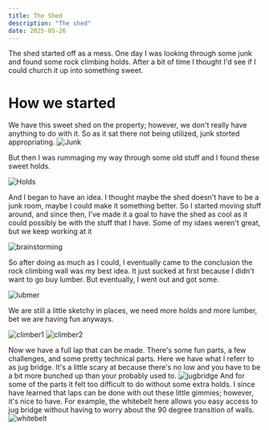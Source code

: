 ```yaml
---
title: The Shed
description: "The shed"
date: 2025-05-26
---
```

The shed started off as a mess. One day I was looking through some junk and found some rock climbing holds. After a bit of time I thought I'd see if I could church it up into something sweet.
<!--more-->
# How we started
We have this sweet shed on the property; however, we don't really have anything to do with it. So as it sat there not being utilized, junk storted appropriating.
![Junk](/theshed/Junk.jpeg)


But then I was rummaging my way through some old stuff and I found these sweet holds.


![Holds](/theshed/holds.jpge) 

And I began to have an idea. I thought maybe the shed doesn't have to be a junk room, maybe I could make it something better. So I started moving stuff around, and since then, I've made it a goal to have the shed as cool as it could possibly be with the stuff that I have. Some of my idaes weren't great, but we keep working at it


![brainstorming](/theshed/brainstorming.jpeg)

So after doing as much as I could, I eventually came to the conclusion the rock climbing wall was my best idea. It just sucked at first because I didn't want to go buy lumber. But eventually, I went out and got some.

![lubmer](/theshed/lumber.jpeg)

We are still a little sketchy in places, we need more holds and more lumber, bet we are having fun anyways.

![climber1](/theshed/lumber.jpeg)
![climber2](/theshed/climber2.jpeg)

Now we have a full lap that can be made. There's some fun parts, a few challenges, and some pretty technical parts. Here we have what I referr to as jug bridge. It's a little scary at because there's no low and you have to be a bit more bunched up than your probably used to. 
![jugbridge](jugbride.jpeg)
And for some of the parts it felt too difficult to do without some extra holds. I since have learned that laps can be done with out these little gimmies; however, it's nice to have. For example, the whitebelt here allows you easy access to jug bridge without having to worry about the 90 degree transition of walls. 
![whitebelt](halfroom.jpeg)
